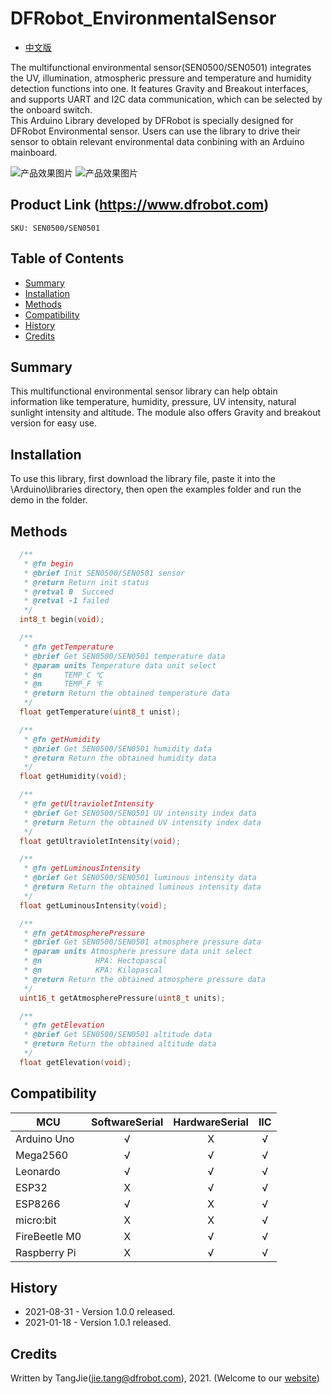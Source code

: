 DFRobot_EnvironmentalSensor
===========================

* [中文版](./README_CN.md)

The multifunctional environmental sensor(SEN0500/SEN0501) integrates the UV, illumination, atmospheric pressure and temperature and humidity detection functions into one. It features Gravity and Breakout interfaces, and supports UART and I2C data communication, which can be selected by the onboard switch. <br/>
This Arduino Library developed by DFRobot is specially designed for DFRobot Environmental sensor. Users can use the library to drive their sensor to obtain relevant environmental data conbining with an Arduino mainboard. 

![产品效果图片](../../resources/images/SEN0501.png)
![产品效果图片](../../resources/images/SEN0500.png)
  
## Product Link (https://www.dfrobot.com)
    SKU: SEN0500/SEN0501

## Table of Contents

  * [Summary](#summary)
  * [Installation](#installation)
  * [Methods](#methods)
  * [Compatibility](#compatibility)
  * [History](#history)
  * [Credits](#credits)

## Summary

This multifunctional environmental sensor library can help obtain information like temperature, humidity, pressure, UV intensity, natural sunlight intensity and altitude.
The module also offers Gravity and breakout version for easy use.


## Installation

To use this library, first download the library file, paste it into the \Arduino\libraries directory, then open the examples folder and run the demo in the folder.

## Methods

```C++
  /**
   * @fn begin
   * @brief Init SEN0500/SEN0501 sensor
   * @return Return init status
   * @retval 0  Succeed
   * @retval -1 failed
   */
  int8_t begin(void);

  /**
   * @fn getTemperature
   * @brief Get SEN0500/SEN0501 temperature data
   * @param units Temperature data unit select
   * @n     TEMP_C ℃
   * @n     TEMP_F ℉ 
   * @return Return the obtained temperature data
   */
  float getTemperature(uint8_t unist);

  /**
   * @fn getHumidity
   * @brief Get SEN0500/SEN0501 humidity data 
   * @return Return the obtained humidity data
   */
  float getHumidity(void);

  /**
   * @fn getUltravioletIntensity
   * @brief Get SEN0500/SEN0501 UV intensity index data 
   * @return Return the obtained UV intensity index data
   */
  float getUltravioletIntensity(void);

  /**
   * @fn getLuminousIntensity
   * @brief Get SEN0500/SEN0501 luminous intensity data 
   * @return Return the obtained luminous intensity data
   */
  float getLuminousIntensity(void);

  /**
   * @fn getAtmospherePressure
   * @brief Get SEN0500/SEN0501 atmosphere pressure data 
   * @param units Atmosphere pressure data unit select
   * @n            HPA: Hectopascal
   * @n            KPA: Kilopascal
   * @return Return the obtained atmosphere pressure data
   */
  uint16_t getAtmospherePressure(uint8_t units);

  /**
   * @fn getElevation
   * @brief Get SEN0500/SEN0501 altitude data 
   * @return Return the obtained altitude data
   */
  float getElevation(void);
```

## Compatibility

MCU                | SoftwareSerial | HardwareSerial |      IIC      |
------------------ | :----------: | :----------: | :----------: | 
Arduino Uno        |      √       |      X       |      √       |
Mega2560           |      √       |      √       |      √       |
Leonardo           |      √       |      √       |      √       |
ESP32              |      X       |      √       |      √       |
ESP8266            |      √       |      X       |      √       |
micro:bit          |      X       |      X       |      √       |
FireBeetle M0      |      X       |      √       |      √       |
Raspberry Pi       |      X       |      √       |      √       |

## History

- 2021-08-31 - Version 1.0.0 released.
- 2021-01-18 - Version 1.0.1 released.

## Credits

Written by TangJie(jie.tang@dfrobot.com), 2021. (Welcome to our [website](https://www.dfrobot.com/))
